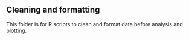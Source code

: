 ## Cleaning and formatting

This folder is for R scripts to clean and format data before analysis and plotting. 
